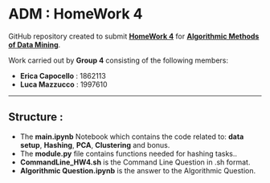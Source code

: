 # ADM : HomeWork 4

GitHub repository created to submit **[HomeWork 4](https://github.com/lucamaiano/ADM/tree/master/2022/Homework_4)** for [**Algorithmic Methods of Data Mining**](http://aris.me/index.php/data-mining-ds-2022).

Work carried out by **Group 4** consisting of the following members:

- **Erica Capocello** : 1862113
- **Luca Mazzucco** : 1997610

------------------------------------------

## Structure :

- The **main.ipynb** Notebook which contains the code related to: **data setup**, **Hashing**, **PCA**, **Clustering** and bonus.
- The **module.py** file contains functions needed for hashing tasks..
- **CommandLine_HW4.sh** is the Command Line Question in .sh format.
- **Algorithmic Question.ipynb** is the answer to the Algorithmic Question.
